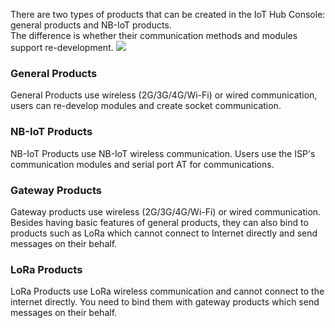 [//]: # (chinagitpath:XXXXX)

There are two types of products that can be created in the IoT Hub Console: general products and NB-IoT products.  
The difference is whether their communication methods and modules support re-development.
![](https://main.qcloudimg.com/raw/f6e66177d91dad72cd423cdd714e0197/LoRa_product.png)
### General Products 
General Products use wireless (2G/3G/4G/Wi-Fi) or wired communication, users can re-develop modules and create socket communication.
### NB-IoT Products
NB-IoT Products use NB-IoT wireless communication. Users use the ISP's communication modules and serial port AT for communications.
### Gateway Products
Gateway products use wireless (2G/3G/4G/Wi-Fi) or wired communication. Besides having basic features of general products, they can also bind to products such as LoRa which cannot connect to Internet directly and send messages on their behalf. 
### LoRa Products
LoRa Products use LoRa wireless communication and cannot connect to the internet directly. You need to bind them with gateway products which send messages on their behalf.





